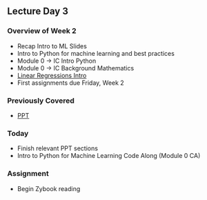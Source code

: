 ## Lecture Day 3

### Overview of Week 2

- Recap Intro to ML Slides 
- Intro to Python for machine learning and best practices
- Module 0 -> IC Intro Python
- Module 0 -> IC Background Mathematics
- [Linear Regressions Intro](https://www.youtube.com/watch?v=3dhcmeOTZ_Q&t=35s)
- First assignments due Friday, Week 2

### Previously Covered

- [PPT](https://docs.google.com/presentation/d/1kSuQyW5DTnkVaZEjGYCkfOxvzCqGEFzWBy4e9Uedd9k/edit?slide=id.g18ade992fa_6_757#slide=id.g18ade992fa_6_757)

### Today

- Finish relevant PPT sections
- Intro to Python for Machine Learning Code Along (Module 0 CA)
 
### Assignment

- Begin Zybook reading